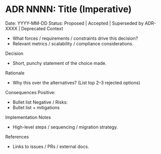 # ADR NNNN: Title (Imperative)

Date: YYYY-MM-DD
Status: Proposed | Accepted | Superseded by ADR-XXXX | Deprecated
Context
- What forces / requirements / constraints drive this decision?
- Relevant metrics / scalability / compliance considerations.

Decision
- Short, punchy statement of the choice made.

Rationale
- Why this over the alternatives? (List top 2–3 rejected options)

Consequences
Positive:
- Bullet list
Negative / Risks:
- Bullet list + mitigations

Implementation Notes
- High-level steps / sequencing / migration strategy.

References
- Links to issues / PRs / external docs.

